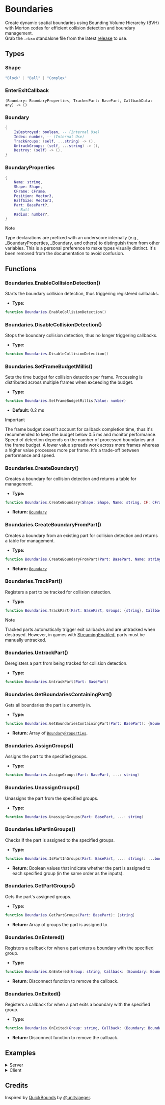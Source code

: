 # Boundaries
Create dynamic spatial boundaries using Bounding Volume Hierarchy (BVH) with Morton codes for efficient collision detection and boundary management. <br>
Grab the `.rbxm` standalone file from the latest [release](https://github.com/C6H15/Boundaries/releases/latest) to use.

## Types
### Shape
```lua
"Block" | "Ball" | "Complex"
```
### EnterExitCallback
```luau
(Boundary: BoundaryProperties, TrackedPart: BasePart, CallbackData: any) -> ()
```
### Boundary
```lua
{
	IsDestroyed: boolean, -- (Internal Use)
	Index: number, -- (Internal Use)
	TrackGroups: (self, ...string) -> (),
	UntrackGroups: (self, ...string) -> (),
	Destroy: (self) -> (),
}
```
### BoundaryProperties
```lua
{
	Name: string,
	Shape: Shape,
	CFrame: CFrame,
	Position: Vector3,
	HalfSize: Vector3,
	Part: BasePart?,
	-- Ball
	Radius: number?,
}
```
> [!NOTE]
> Type declarations are prefixed with an underscore internally (e.g., _BoundaryProperties, _Boundary, and others) to distinguish them from other variables. This is a personal preference to make types visually distinct. It's been removed from the documentation to avoid confusion.

## Functions
### Boundaries.EnableCollisionDetection()
Starts the boundary collision detection, thus triggering registered callbacks.
- **Type:** <br>
```lua
function Boundaries.EnableCollisionDetection()
```
### Boundaries.DisableCollisionDetection()
Stops the boundary collision detection, thus no longer triggering callbacks.
- **Type:** <br>
```lua
function Boundaries.DisableCollisionDetection()
```
### Boundaries.SetFrameBudgetMillis()
Sets the time budget for collision detection per frame. Processing is distributed across multiple frames when exceeding the budget.
- **Type:** <br>
```lua
function Boundaries.SetFrameBudgetMillis(Value: number)
```
- **Default:** 0.2 ms
> [!IMPORTANT]
> The frame budget doesn't account for callback completion time, thus it's recommended to keep the budget below 0.5 ms and monitor performance. Speed of detection depends on the number of processed boundaries and the frame budget. A lower value spreads work across more frames whereas a higher value processes more per frame. It's a trade-off between performance and speed.
### Boundaries.CreateBoundary()
Creates a boundary for collision detection and returns a table for management.
- **Type:** <br>
```lua
function Boundaries.CreateBoundary(Shape: Shape, Name: string, CF: CFrame, Size: Vector3, Part: BasePart?): Boundary
```
- **Return:** [`Boundary`](#boundary)
### Boundaries.CreateBoundaryFromPart()
Creates a boundary from an existing part for collision detection and returns a table for management.
- **Type:** <br>
```lua
function Boundaries.CreateBoundaryFromPart(Part: BasePart, Name: string?): Boundary
```
- **Return:** [`Boundary`](#boundary)
### Boundaries.TrackPart()
Registers a part to be tracked for collision detection.
- **Type:** <br>
```lua
function Boundaries.TrackPart(Part: BasePart, Groups: {string}, CallbackData: any)
```
> [!NOTE]
> Tracked parts automatically trigger exit callbacks and are untracked when destroyed. However, in games with [StreamingEnabled](https://create.roblox.com/docs/reference/engine/classes/Workspace#StreamingEnabled), parts must be manually untracked.
### Boundaries.UntrackPart()
Deregisters a part from being tracked for collision detection.
- **Type:** <br>
```lua
function Boundaries.UntrackPart(Part: BasePart)
```
### Boundaries.GetBoundariesContainingPart()
Gets all boundaries the part is currently in.
- **Type:** <br>
```lua
function Boundaries.GetBoundariesContainingPart(Part: BasePart): {BoundaryProperties}
```
- **Return:** Array of [`BoundaryProperties`](#boundaryproperties).
### Boundaries.AssignGroups()
Assigns the part to the specified groups.
- **Type:** <br>
```lua
function Boundaries.AssignGroups(Part: BasePart, ...: string)
```
### Boundaries.UnassignGroups()
Unassigns the part from the specified groups.
- **Type:** <br>
```lua
function Boundaries.UnassignGroups(Part: BasePart, ...: string)
```
### Boundaries.IsPartInGroups()
Checks if the part is assigned to the specified groups.
- **Type:** <br>
```lua
function Boundaries.IsPartInGroups(Part: BasePart, ...: string): ...boolean
```
- **Return:** Boolean values that indicate whether the part is assigned to each specified group (in the same order as the inputs).
### Boundaries.GetPartGroups()
Gets the part's assigned groups.
- **Type:** <br>
```lua
function Boundaries.GetPartGroups(Part: BasePart): {string}
```
- **Return:** Array of groups the part is assigned to.
### Boundaries.OnEntered()
Registers a callback for when a part enters a boundary with the specified group.
- **Type:** <br>
```lua
function Boundaries.OnEntered(Group: string, Callback: (Boundary: BoundaryProperties, TrackedPart: BasePart, CallbackData: any) -> ()): () -> ()
```
- **Return:** Disconnect function to remove the callback.
### Boundaries.OnExited()
Registers a callback for when a part exits a boundary with the specified group.
- **Type:** <br>
```lua
function Boundaries.OnExited(Group: string, Callback: (Boundary: BoundaryProperties, TrackedPart: BasePart, CallbackData: any) -> ()): () -> ()
```
- **Return:** Disconnect function to remove the callback.

## Examples
<details>
<summary>Server</summary>

```lua
--!strict
local Players = game:GetService("Players")
local ReplicatedStorage = game:GetService("ReplicatedStorage")

local Boundaries = require(ReplicatedStorage.Boundaries)

local Folder = workspace.Folder

local function OnEntered(Boundary, TrackedPart, CallbackData)
	-- TrackedPart has entered Boundary with CallbackData.
end
local function OnExited(Boundary, TrackedPart, CallbackData)
	-- TrackedPart has exited Boundary with CallbackData.
end
local function OnPlayerAdded(Player: Player)
	local function OnCharacterAdded(Character: Model)
		local HumanoidRootPart = Character:WaitForChild("HumanoidRootPart") :: Part
		Boundaries.TrackPart(HumanoidRootPart, {"Players"}, Player)
	end
	Player.CharacterAdded:Connect(OnCharacterAdded)
	if Player.Character ~= nil then OnCharacterAdded(Player.Character) end
end

Boundaries.OnEntered("Players", OnEntered)
Boundaries.OnExited("Players", OnExited)
Players.PlayerAdded:Connect(OnPlayerAdded)

Boundaries.EnableCollisionDetection()
for _, Player in Players:GetPlayers() do
	task.spawn(OnPlayerAdded, Player)
end
for _, Part in Folder:GetChildren() do
	local Boundary = Boundaries.CreateBoundaryFromPart(Part)
	Boundary:TrackGroups("Players")
end
```
</details>

<details>
<summary>Client</summary>
	
```lua
--!strict
local Players = game:GetService("Players")
local ReplicatedStorage = game:GetService("ReplicatedStorage")

local Player = Players.LocalPlayer
local Character = Player.Character or Player.CharacterAdded:Wait()

local Boundaries = require(ReplicatedStorage.Boundaries)

local Folder = workspace:WaitForChild("Folder")

local function OnEntered(Boundary: Boundaries._BoundaryProperties, TrackedPart: BasePart, CallbackData: any)
	-- TrackedPart has entered Boundary with CallbackData.
end
local function OnExited(Boundary: Boundaries._BoundaryProperties, TrackedPart: BasePart, CallbackData: any)
	-- TrackedPart has exited Boundary with CallbackData.
end

local Connection_One = Boundaries.OnEntered("Players", OnEntered)
local Connection_Two = Boundaries.OnExited("Players", OnExited)

Boundaries.EnableCollisionDetection()
Boundaries.TrackPart(Character:WaitForChild("HumanoidRootPart"), {"Players"}, Player)
for _, Part in Folder:GetChildren() do
	local Boundary = Boundaries.CreateBoundaryFromPart(Part)
	Boundary:TrackGroups("Players")
end

-- Later when you want to disconnect a callback...
Connection_One()
```
</details>

## Credits
Inspired by [QuickBounds](https://github.com/unityjaeger/QuickBounds) by [@unityjaeger](https://github.com/unityjaeger).
